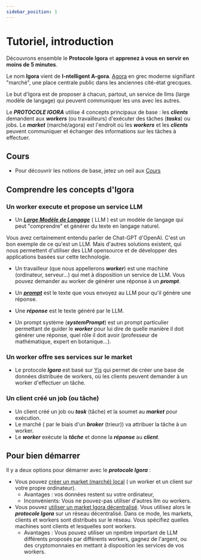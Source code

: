 ```yaml
---
sidebar_position: 1
---
```


# Tutoriel, introduction

Découvrons ensemble le  **Protocole Igora** et **apprenez à vous en servir en moins de 5 minutes**.

Le nom **Igora** vient de  **I-ntelligent A-gora**. [Agora](https://fr.wikipedia.org/wiki/Agora) en grec moderne signifiant "marché", une place centrale public dans les anciennes cité-état grecques.

Le but d'Igora est de proposer à chacun, partout, un service de llms (large modèle de langage) qui peuvent communiquer les uns avec les autres.


Le ***PROTOCOLE IGORA*** utilise 4 concepts principaux de base : les ***clients*** demandent  aux ***workers*** (ou travailleurs) d'exécuter des tâches (***tasks***) ou jobs. Le ***market*** (marché/agora) est l'endroit où les ***workers*** et les ***clients*** peuvent communiquer et échanger des informations sur les tâches à effectuer.

## Cours
- Pour découvrir les notions de base, jetez un oeil aux [Cours](./Cours/introduction)


## Comprendre les concepts d'Igora

### Un worker execute et propose un service LLM
- Un ***[Large Modèle de Langage](https://fr.wikipedia.org/wiki/Grand_mod%C3%A8le_de_langage)*** ( LLM ) est un modèle de langage qui peut "comprendre" et générer du texte en langage naturel.

Vous avez certainement entendu parler de Chat-GPT d'OpenAI. 
C'est un bon exemple de ce qu'est un LLM. Mais d'autres solutions existent, qui nous permettent d'utiliser des LLM opensource et de développer des applications basées sur cette technologie.

- Un travailleur (que nous appellerons ***worker***) est une machine (ordinateur, serveur...) qui met à disposition un service de LLM. Vous pouvez demander au worker de générer une réponse à un ***prompt***.

- Un ***[prompt](https://en.wikipedia.org/wiki/Prompt_engineering)*** est le texte que vous envoyez au LLM pour qu'il génère une réponse.

- Une ***réponse*** est le texte généré par le LLM.
- Un prompt système (***systemPrompt***) est un prompt particulier permettant de guider le ***worker*** pour lui dire de quelle manière il doit générer une réponse, quel rôle il doit avoir (professeur de mathématique, expert en botanique...).

### Un worker offre ses services sur le market
- Le protocole ***Igora*** est basé sur [Yjs](https://docs.yjs.dev/) qui permet de créer une base de données distribuée de workers, où les clients peuvent demander à un worker d'effectuer un tâche.

### Un client créé un job (ou tâche) 
- Un client créé un job ou ***task*** (tâche) et la soumet au ***market*** pour exécution.
- Le marché ( par le biais d'un ***broker*** (trieur)) va attribuer la tâche à un worker.
- Le ***worker*** exécute la ***tâche*** et donne la ***réponse*** au ***client***.


## Pour bien démarrer

Il y a deux options pour démarrer avec le ***protocole Igora*** :
- Vous pouvez [créer un market (marché) local](/docs/installation) ( un worker et un client sur votre propre ordinateur). 
  - Avantages : vos données restent su votre ordinateur, 
  - Inconvénients: Vous ne pouvez-pas utiliser d'autres llm ou workers.
- Vous pouvez [utiliser un market Igora décentralisé](/docs/decentralized). Vous utilisez alors le ***protocole Igora*** sur un réseau décentralisé. Dans ce mode, les markets, clients et workers sont distribués sur le réseau. Vous spécifiez quelles machines sont clients et lesquelles sont workers.
   - Avantages : Vous pouvez utiliser un npmbre important de LLM différents proposés par différents workers, gagnez de l'argent, ou des cryptomonnaies en mettant à disposition les services de vos workers.